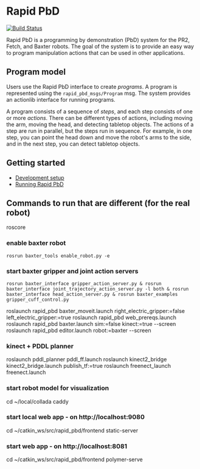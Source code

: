 # Rapid PbD
[![Build Status](http://build.ros.org/buildStatus/icon?job=Ibin_uT64__rapid_pbd__ubuntu_trusty_amd64__binary)](http://build.ros.org/job/Ibin_uT64__rapid_pbd__ubuntu_trusty_amd64__binary/)

Rapid PbD is a programming by demonstration (PbD) system for the PR2, Fetch, and Baxter robots.
The goal of the system is to provide an easy way to program manipulation actions that can be used in other applications.

## Program model
Users use the Rapid PbD interface to create *programs*.
A program is represented using the `rapid_pbd_msgs/Program` msg.
The system provides an actionlib interface for running programs.

A program consists of a sequence of *steps*, and each step consists of one or more *actions*.
There can be different types of actions, including moving the arm, moving the head, and detecting tabletop objects.
The actions of a step are run in parallel, but the steps run in sequence.
For example, in one step, you can point the head down and move the robot's arms to the side, and in the next step, you can detect tabletop objects.

## Getting started
- [Development setup](https://github.com/jstnhuang/rapid/wiki/Rapid-PbD-development-setup)
- [Running Rapid PbD](https://github.com/jstnhuang/rapid/wiki/Running-Rapid-PbD)

## Commands to run that are different (for the real robot)
roscore

### enable baxter robot
`rosrun baxter_tools enable_robot.py -e`

### start baxter gripper and joint action servers
`rosrun baxter_interface gripper_action_server.py & rosrun baxter_interface joint_trajectory_action_server.py -l both & rosrun baxter_interface head_action_server.py & rosrun baxter_examples gripper_cuff_control.py`

roslaunch rapid_pbd baxter_moveit.launch right_electric_gripper:=false left_electric_gripper:=true
roslaunch rapid_pbd web_prereqs.launch
roslaunch rapid_pbd baxter.launch sim:=false kinect:=true --screen
roslaunch rapid_pbd editor.launch robot:=baxter --screen

### kinect + PDDL planner
roslaunch pddl_planner pddl_ff.launch
roslaunch kinect2_bridge kinect2_bridge.launch publish_tf:=true
roslaunch freenect_launch freenect.launch

### start robot model for visualization
cd ~/local/collada
caddy

### start local web app - on http://localhost:9080
cd ~/catkin_ws/src/rapid_pbd/frontend
static-server

### start web app - on http://localhost:8081
cd ~/catkin_ws/src/rapid_pbd/frontend
polymer-serve
